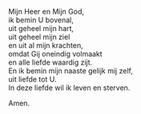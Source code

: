 Mijn Heer en Mijn God,\
ik bemin U bovenal,\
uit geheel mijn hart,\
uit geheel mijn ziel\
en uit al mijn krachten,\
omdat Gij oneindig volmaakt\
en alle liefde waardig zijt.\
En ik bemin mijn naaste gelijk mij zelf,\
uit liefde tot U.\
In deze liefde wil ik leven en sterven.

Amen.
